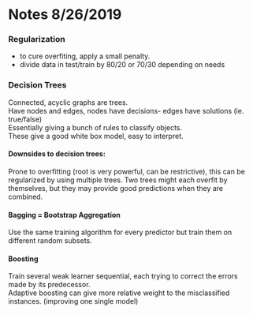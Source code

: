 # Notes 8/26/2019

### Regularization
* to cure overfiting, apply a small penalty.
* divide data in test/train by 80/20 or 70/30 depending on needs

### Decision Trees
Connected, acyclic graphs are trees. <br>
Have nodes and edges, nodes have decisions- edges have solutions (ie. true/false)<br>
Essentially giving a bunch of rules to classify objects.<br>
These give a good white box model, easy to interpret.<br>
#### Downsides to decision trees:
Prone to overfitting (root is very powerful, can be restrictive), this can be regularized by using multiple trees.  Two 
trees might each overfit by themselves, but they may provide good predictions when they are combined.
#### Bagging = Bootstrap Aggregation
Use the same training algorithm for every predictor but train them on different random subsets.
#### Boosting 
Train several weak learner sequential, each trying to correct the errors made by its predecessor.<br>
Adaptive boosting can give more relative weight to the misclassified instances. (improving one single model)